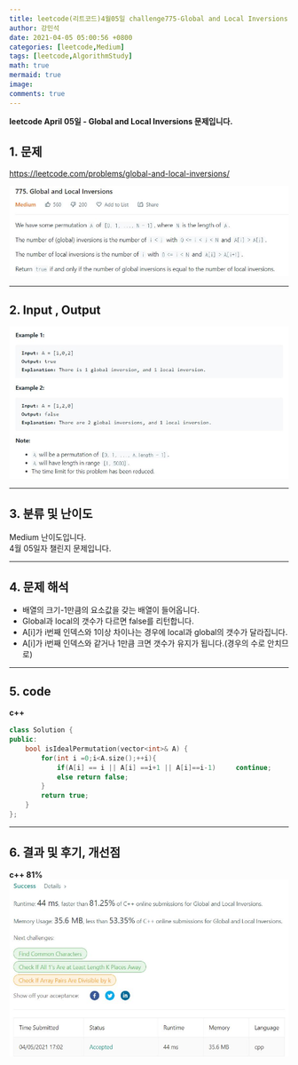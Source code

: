 ```yaml
---
title: leetcode(리트코드)4월05일 challenge775-Global and Local Inversions
author: 강민석
date: 2021-04-05 05:00:56 +0800
categories: [leetcode,Medium]
tags: [leetcode,AlgorithmStudy]
math: true
mermaid: true
image: 
comments: true
---
```


**leetcode April 05일 - Global and Local Inversions 문제입니다.**

## 1. 문제
<https://leetcode.com/problems/global-and-local-inversions/>  

![](/assets/img/sample/leetcode/775/Problem.JPG)  

-----  

## 2. Input , Output

![](/assets/img/sample/leetcode/775/input.JPG)  


-----  

## 3. 분류 및 난이도

Medium 난이도입니다.  
4월 05일자 챌린지 문제입니다. 

-----  

## 4. 문제 해석

- 배열의 크기-1만큼의 요소값을 갖는 배열이 들어옵니다.
- Global과 local의 갯수가 다르면 false를 리턴합니다.
- A[i]가 i번째 인덱스와 1이상 차이나는 경우에 local과 global의 갯수가 달라집니다.
- A[i]가 i번째 인덱스와 같거나 1만큼 크면 갯수가 유지가 됩니다.(경우의 수로 안치므로)




-----  

## 5. code

**c++**

```c++
class Solution {
public:
    bool isIdealPermutation(vector<int>& A) {
        for(int i =0;i<A.size();++i){
            if(A[i] == i || A[i] ==i+1 || A[i]==i-1)     continue;
            else return false;
        }
        return true;
    }
};
```
-----

## 6. 결과 및 후기, 개선점

**c++ 81%**
![](/assets/img/sample/leetcode/775/result.JPG)  


